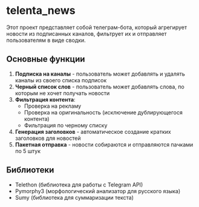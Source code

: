 # telenta_news

Этот проект представляет собой телеграм-бота, который агрегирует новости из подписанных каналов, фильтрует их и отправляет пользователям в виде сводки.

## Основные функции

1. **Подписка на каналы** - пользователь может добавлять и удалять каналы из своего списка подписок
2. **Черный список слов** - пользователь может добавлять слова, по которым не хочет получать новости
3. **Фильтрация контента**:
   - Проверка на рекламу
   - Проверка на оригинальность (исключение дублирующегося контента)
   - Фильтрация по черному списку
4. **Генерация заголовков** - автоматическое создание кратких заголовков для новостей
5. **Пакетная отправка** - новости собираются и отправляются пачками по 5 штук

## Библиотеки

- Telethon (библиотека для работы с Telegram API)
- Pymorphy3 (морфологический анализатор для русского языка)
- Sumy (библиотека для суммаризации текста)
